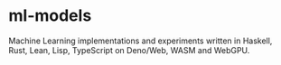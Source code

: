 # ml-models

Machine Learning implementations and experiments written in Haskell, Rust, Lean, Lisp, TypeScript on Deno/Web, WASM and WebGPU.